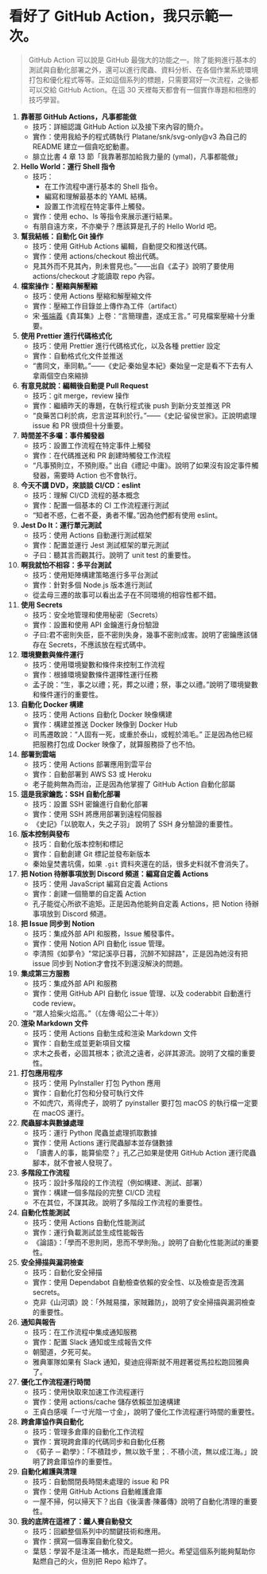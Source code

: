 <!-- @format -->

# 看好了 GitHub Action，我只示範一次。

> GitHub Action 可以說是 GitHub 最強大的功能之一。除了能夠進行基本的測試與自動化部署之外，還可以進行爬蟲、資料分析、在各個作業系統環境打包和優化程式等等。正如這個系列的標題，只需要寫好一次流程，之後都可以交給 GitHub Action。在這 30 天裡每天都會有一個實作專題和相應的技巧學習。

1. **靠著那 GitHub Actions，凡事都能做**
    - 技巧：詳細認識 GitHub Action 以及接下來內容的簡介。
    - 實作：使用我給予的程式碼執行 Platane/snk/svg-only@v3 為自己的 README 建立一個貪吃蛇動畫。
    - 腓立比書 4 章 13 節「我靠著那加給我力量的 (ymal)，凡事都能做」
2. **Hello World：運行 Shell 指令**
    - 技巧：
        - 在工作流程中運行基本的 Shell 指令。
        - 編寫和理解最基本的 YAML 結構。
        - 設置工作流程在特定事件上觸發。
    - 實作：使用 echo、ls 等指令來展示運行結果。
    - 有朋自遠方來，不亦樂乎？應該算是孔子的 Hello World 吧。
3. **幫我結帳：自動化 Git 操作**
    - 技巧：使用 GitHub Actions 編輯，自動提交和推送代碼。
    - 實作：使用 actions/checkout 檢出代碼。
    - 見其外而不見其內，則未嘗見也。”——出自《孟子》說明了要使用 actions/checkout 才能讀取 repo 內容。
4. **檔案操作：壓縮與解壓縮**
    - 技巧：使用 Actions 壓縮和解壓縮文件
    - 實作：壓縮工作目錄並上傳作為工件（artifact）
    - 宋·[張端義](https://baike.baidu.hk/item/%E5%BC%B5%E7%AB%AF%E7%BE%A9/3996297)《貴耳集》上卷：“言簡理盡，遂成王言。” 可見檔案壓縮十分重要。
5. **使用 Prettier 進行代碼格式化**
    - 技巧：使用 Prettier 進行代碼格式化，以及各種 prettier 設定
    - 實作：自動格式化文件並推送
    - “書同文，車同軌。”——《史記·秦始皇本紀》秦始皇一定是看不下去有人拿兩個空白來縮排
6. **有意見就說：編輯後自動提 Pull Request**
    - 技巧：git merge，review 操作
    - 實作：繼續昨天的專題，在執行程式後 push 到新分支並推送 PR
    - “良藥苦口利於病，忠言逆耳利於行。”——《史記·留侯世家》。正說明處理 issue 和 PR 很煩但十分重要。
7. **時間差不多囉：事件觸發器**
    - 技巧：設置工作流程在特定事件上觸發
    - 實作：在代碼推送和 PR 創建時觸發工作流程
    - “凡事預則立，不預則廢。” 出自《禮記·中庸》。說明了如果沒有設定事件觸發器，需要時 Action 也不會執行。
8. **今天不講 DVD，來談談 CI/CD：eslint**
    - 技巧：理解 CI/CD 流程的基本概念
    - 實作：配置一個基本的 CI 工作流程運行測試
    - “知者不惑，仁者不憂，勇者不懼。”因為他們都有使用 eslint。
9. **Jest Do It：運行單元測試**
    - 技巧：使用 Actions 自動運行測試框架
    - 實作：配置並運行 Jest 測試框架的單元測試
    - 子曰：聽其言而觀其行。說明了 unit test 的重要性。
10. **啊我就怕不相容：多平台測試**
    - 技巧：使用矩陣構建策略進行多平台測試
    - 實作：針對多個 Node.js 版本進行測試
    - 從孟母三遷的故事可以看出孟子在不同環境的相容性都不錯。
11. **使用 Secrets**
    - 技巧：安全地管理和使用秘密（Secrets）
    - 實作：設置和使用 API 金鑰進行身份驗證
    - 子曰:君不密則失臣，臣不密則失身，幾事不密則成害。說明了密鑰應該儲存在 Secrets，不應該放在程式碼中。
12. **環境變數與條件運行**
    - 技巧：使用環境變數和條件來控制工作流程
    - 實作：根據環境變數條件選擇性運行任務
    - 孟子說：“生，事之以禮；死，葬之以禮；祭，事之以禮。”說明了環境變數和條件運行的重要性。
13. **自動化 Docker 構建**
    - 技巧：使用 Actions 自動化 Docker 映像構建
    - 實作：構建並推送 Docker 映像到 Docker Hub
    - 司馬遷敢說：“人固有一死，或重於泰山，或輕於鴻毛。” 正是因為他已經把服務打包成 Docker 映像了，就算服務掛了也不怕。
14. **部署到雲端**
    - 技巧：使用 Actions 部署應用到雲平台
    - 實作：自動部署到 AWS S3 或 Heroku
    - 老子能夠無為而治，正是因為他掌握了 GitHub Action 自動化部屬
15. **這是我家鑰匙：SSH 自動化部署**
    - 技巧：設置 SSH 密鑰進行自動化部署
    - 實作：使用 SSH 將應用部署到遠程伺服器
    - 《史記》「以貌取人，失之子羽」 說明了 SSH 身分驗證的重要性。
16. **版本控制與發布**
    - 技巧：自動化版本控制和標記
    - 實作：自動創建 Git 標記並發布新版本
    - 秦始皇焚書坑儒，如果 `.git` 資料夾還在的話，很多史料就不會消失了。
17. **把 Notion 待辦事項放到 Discord 頻道：編寫自定義 Actions**
    - 技巧：使用 JavaScript 編寫自定義 Actions
    - 實作：創建一個簡單的自定義 Action
    - 孔子能從心所欲不逾矩。正是因為他能夠自定義 Actions，把 Notion 待辦事項放到 Discord 頻道。
18. **把 Issue 同步到 Notion**
    - 技巧：集成外部 API 和服務，Issue 觸發事件。
    - 實作：使用 Notion API 自動化 issue 管理。
    - 李清照《如夢令》"常記溪亭日暮，沉醉不知歸路"，正是因為她沒有把 issue 同步到 Notion才會找不到還沒解決的問題。
19. **集成第三方服務**
    - 技巧：集成外部 API 和服務
    - 實作：使用 GitHub API 自動化 issue 管理、以及 coderabbit 自動進行 code review。
    - “眾人拾柴火焰高。”（《左傳·昭公二十年》）
20. **渲染 Markdown 文件**
    - 技巧：使用 Actions 自動生成和渲染 Markdown 文件
    - 實作：自動生成並更新項目文檔
    - 求木之長者，必固其根本；欲流之遠者，必詳其源流。說明了文檔的重要性。
21. **打包應用程序**
    - 技巧：使用 PyInstaller 打包 Python 應用
    - 實作：自動化打包和分發可執行文件
    - 不如虎穴，焉得虎子，說明了 pyinstaller 要打包 macOS 的執行檔一定要在 macOS 運行。
22. **爬蟲腳本與數據處理**
    - 技巧：運行 Python 爬蟲並處理抓取數據
    - 實作：使用 Actions 運行爬蟲腳本並存儲數據
    - 「讀書人的事，能算偷麼？」孔乙己如果是使用 GitHub Action 運行爬蟲腳本，就不會被人發現了。
23. **多階段工作流程**
    - 技巧：設計多階段的工作流程（例如構建、測試、部署）
    - 實作：構建一個多階段的完整 CI/CD 流程
    - 不在其位，不謀其政。說明了多階段工作流程的重要性。
24. **自動化性能測試**
    - 技巧：使用 Actions 自動化性能測試
    - 實作：運行負載測試並生成性能報告
    - 《論語》：「學而不思則罔，思而不學則殆。」說明了自動化性能測試的重要性。
25. **安全掃描與漏洞檢查**
    - 技巧：自動化安全掃描
    - 實作：使用 Dependabot 自動檢查依賴的安全性、以及檢查是否洩漏 secrets。
    - 克非《山河頌》說：「外賊易擋，家賊難防」，說明了安全掃描與漏洞檢查的重要性。
26. **通知與報告**
    - 技巧：在工作流程中集成通知服務
    - 實作：配置 Slack 通知或生成報告文件
    - 朝聞道，夕死可矣。
    - 雅典軍隊如果有 Slack 通知，斐迪庇得斯就不用趕著從馬拉松跑回雅典了。
27. **優化工作流程運行時間**
    - 技巧：使用快取來加速工作流程運行
    - 實作：使用 actions/cache 儲存依賴並加速構建
    - 王貞白感嘆「一寸光陰一寸金」，說明了優化工作流程運行時間的重要性。
28. **跨倉庫協作與自動化**
    - 技巧：管理多倉庫的自動化工作流程
    - 實作：實現跨倉庫的代碼同步和自動化任務
    - 《荀子 ─ 勸學》：「不積跬步，無以致千里；. 不積小流，無以成江海。」說明了跨倉庫協作的重要性。
29. **自動化維護與清理**
    - 技巧：自動關閉長時間未處理的 issue 和 PR
    - 實作：使用 GitHub Actions 自動維護倉庫
    - 一屋不掃，何以掃天下？出自《後漢書·陳蕃傳》說明了自動化清理的重要性。
30. **我的底牌在這裡了：鐵人賽自動發文**
    - 技巧：回顧整個系列中的關鍵技術和應用。
    - 實作：撰寫一個專案自動化發文。
    - 葉慈：學習不是注滿一桶水，而是點燃一把火。希望這個系列能夠幫助你點燃自己的火，但別把 Repo 給炸了。
